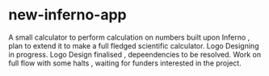 # new-inferno-app
A small calculator to perform calculation on  numbers built upon Inferno , plan to extend it
to make a full fledged scientific calculator. Logo Designing in progress. Logo Design finalised , depeendencies to be resolved.
Work on full flow with some halts , waiting for funders interested in the project.
